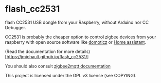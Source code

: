 # flash_cc2531
flash CC2531 USB dongle from your Raspberry, without Arduino nor CC Debugger.

CC2531 is probably the cheaper option to control zigbee devices from your raspberry with open source software like [domoticz](https://www.domoticz.com/) or [Home assistant](https://www.home-assistant.io/hassio/).

(Read the documentation for more details)[https://jmichault.github.io/flash_cc2531/]

You should also consult [zigbee2mqtt documentation](https://www.zigbee2mqtt.io/)

This project is licensed under the GPL v3 license (see COPYING).

